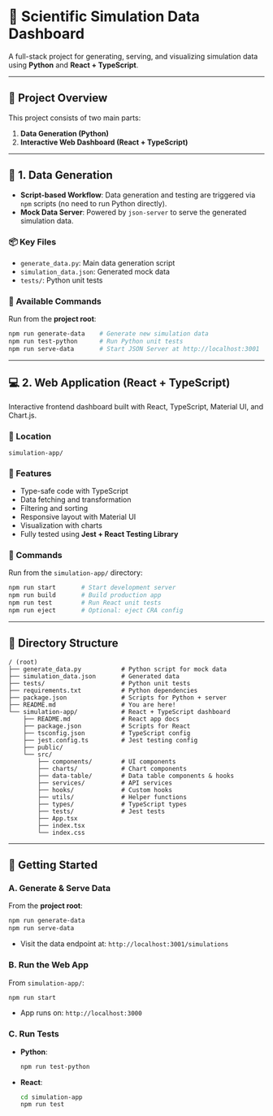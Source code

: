 # **🧪 Scientific Simulation Data Dashboard**

A full-stack project for generating, serving, and visualizing simulation data using **Python** and **React + TypeScript**.

---

## **📁 Project Overview**

This project consists of two main parts:

1. **Data Generation (Python)**
2. **Interactive Web Dashboard (React + TypeScript)**

---

## **🔬 1. Data Generation**

* **Script-based Workflow**: Data generation and testing are triggered via `npm` scripts (no need to run Python directly).
* **Mock Data Server**: Powered by `json-server` to serve the generated simulation data.

### **📦 Key Files**

* `generate_data.py`: Main data generation script
* `simulation_data.json`: Generated mock data
* `tests/`: Python unit tests

### **📜 Available Commands**

Run from the **project root**:

```bash
npm run generate-data    # Generate new simulation data
npm run test-python      # Run Python unit tests
npm run serve-data       # Start JSON Server at http://localhost:3001
```

---

## **💻 2. Web Application (React + TypeScript)**

Interactive frontend dashboard built with React, TypeScript, Material UI, and Chart.js.

### **📁 Location**

`simulation-app/`

### **🔧 Features**

* Type-safe code with TypeScript
* Data fetching and transformation
* Filtering and sorting
* Responsive layout with Material UI
* Visualization with charts
* Fully tested using **Jest + React Testing Library**

### **📜 Commands**

Run from the `simulation-app/` directory:

```bash
npm run start       # Start development server
npm run build       # Build production app
npm run test        # Run React unit tests
npm run eject       # Optional: eject CRA config
```

---

## **📂 Directory Structure**

```
/ (root)
├── generate_data.py           # Python script for mock data
├── simulation_data.json       # Generated data
├── tests/                     # Python unit tests
├── requirements.txt           # Python dependencies
├── package.json               # Scripts for Python + server
├── README.md                  # You are here!
└── simulation-app/            # React + TypeScript dashboard
    ├── README.md              # React app docs
    ├── package.json           # Scripts for React
    ├── tsconfig.json          # TypeScript config
    ├── jest.config.ts         # Jest testing config
    ├── public/
    └── src/
        ├── components/        # UI components
        ├── charts/            # Chart components
        ├── data-table/        # Data table components & hooks
        ├── services/          # API services
        ├── hooks/             # Custom hooks
        ├── utils/             # Helper functions
        ├── types/             # TypeScript types
        ├── tests/             # Jest tests
        ├── App.tsx
        ├── index.tsx
        └── index.css
```

---

## **🚀 Getting Started**

### **A. Generate & Serve Data**

From the **project root**:

```bash
npm run generate-data
npm run serve-data
```

* Visit the data endpoint at: `http://localhost:3001/simulations`

### **B. Run the Web App**

From `simulation-app/`:

```bash
npm run start
```

* App runs on: `http://localhost:3000`

### **C. Run Tests**

* **Python**:

  ```bash
  npm run test-python
  ```
* **React**:

  ```bash
  cd simulation-app
  npm run test
  ```
